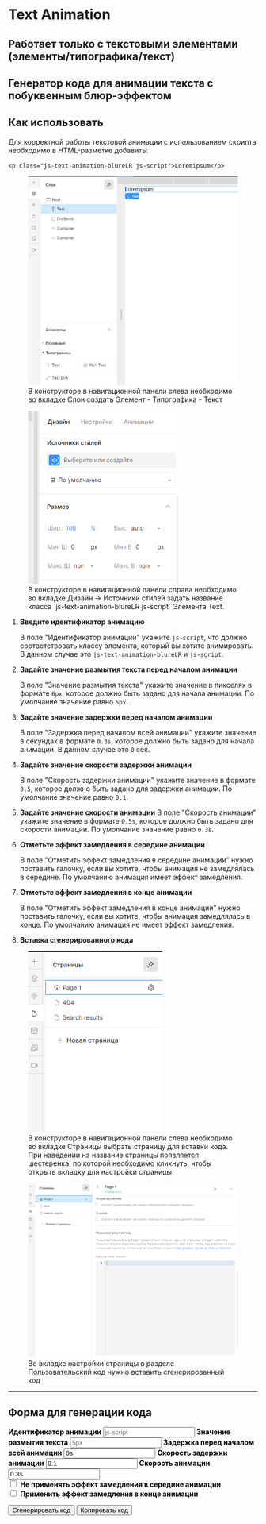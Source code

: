 # Text Animation

## Работает только с текстовыми элементами (элементы/типографика/текст)

## Генератор кода для анимации текста c побуквенным блюр-эффектом

## Как использовать

Для корректной работы текстовой анимации с использованием скрипта необходимо в HTML-разметке добавить:
<!-- markdownlint-disable MD040 -->
```
<p class="js-text-animation-blureLR js-script">Loremipsum</p>

```

<!-- markdownlint-disable MD041 -->
<!-- markdownlint-disable MD033 -->
<figure>
  <img src="../assets/add-text-element-1.png" class="lottie1" alt="div" />
  <figcaption>В конструкторе в навигационной панели слева необходимо во вкладке Слои создать Элемент - Типографика - Текст</figcaption>
</figure>

<figure>
  <img src="../assets/add-text-element-2.png" class="lottie2" alt="class" />
  <figcaption>В конструкторе в навигационной панели справа необходимо во вкладке Дизайн -> Источники
  стилей задать название класса `js-text-animation-blureLR js-script` Элемента Text.</figcaption>
</figure>

1. **Введите идентификатор анимацию**

   В поле "Идентификатор анимации" укажите `js-script`, что должно соответствовать классу элемента, который вы хотите анимировать. В данном случае это `js-text-animation-blureLR` и `js-script`.

2. **Задайте значение размытия текста перед началом анимации**

   В поле "Значение размытия текста" укажите значение в пикселях в формате `6px`, которое должно быть задано для начала анимации. По умолчание значение равно `5px`.

3. **Задайте значение задержки перед началом анимации**

   В поле "Задержка перед началом всей анимации" укажите значение в секундах в формате `0.3s`, которое должно быть задано для начала анимации. В данном случае это `0` сек.

4. **Задайте значение скорости задержки анимации**

   В поле "Скорость задержки анимации" укажите значение в формате `0.5`, которое должно быть задано для задержки анимации. По умолчание значение равно `0.1`.

5. **Задайте значение скорости анимации**
    В поле "Скорость анимации" укажите значение в формате `0.5s`, которое должно быть задано для скорости анимации. По умолчание значение равно `0.3s`.

6. **Отметьте  эффект замедления в середине анимации**

   В поле "Отметить эффект замедления в середине анимации" нужно поставить галочку, если вы хотите, чтобы анимация не замедлялась в середине. По умолчанию анимация имеет эффект замедления.

7. **Отметьте  эффект замедления в конце анимации**

    В поле "Отметить эффект замедления в конце анимации" нужно поставить галочку, если вы хотите, чтобы анимация замедлялась в конце. По умолчанию анимация не имеет эффект замедления.

8. **Вставка сгенерированного кода**

<!-- markdownlint-disable MD041 -->
<!-- markdownlint-disable MD033 -->
<figure>
  <img src="../assets/insert-code-1.png" class="lottie" alt="div" />
  <figcaption>В конструкторе в навигационной панели слева необходимо во вкладке Страницы выбрать страницу для вставки кода.
  При наведении на название страницы появляется шестеренка, по которой необходимо кликнуть, чтобы открыть вкладку для настройки страницы</figcaption>
</figure>

<figure>
  <img src="../assets/insert-code-2.png" class="lottie" alt="class" />
  <figcaption>Во вкладке настройки страницы в разделе Пользовательский код нужно вставить сгенерированный код</figcaption>
</figure>

---

## Форма для генерации кода

<!-- markdownlint-disable MD041 -->
<!-- markdownlint-disable MD033 -->

<div id="blureLR-generator">
  <label for="blureLR-animationID" style="font-weight:bold; color: #000;">Идентификатор анимации</label>
  <input type="text" id="blureLR-animationID" value="" placeholder="js-script">
  <label for="blureLR-blurAmount" style="font-weight:bold; color: #000;">Значение размытия текста</label>
  <input type="text" id="blureLR-blurAmount" value="" placeholder="5px">
  <label for="blureLR-delayBeforeStart" style="font-weight:bold; color: #000;">Задержка перед началом всей анимации</label>
  <input type="text" id="blureLR-delayBeforeStart" value="0s" placeholder="0s">
   <label for="blureLR-animationDalay" style="font-weight:bold; color: #000;">Скорость задержки анимации</label>
  <input type="text" id="blureLR-animationDalay" value="0.1" placeholder="0.01">
  <label for="blureLR-animationSpeed" style="font-weight:bold; color: #000;">Скорость анимации</label>
  <input type="text" id="blureLR-animationSpeed" value="0.3s" placeholder="0.3s">
  <div class="checkbox">
    <div class="checkbox_wrapper">
        <input type="checkbox" id="blureLR-slowdownEffect" value="true">
        <label for="blureLR-slowdownEffect" style="font-weight:bold; color: #000;">Не применять эффект замедления в середине анимации</label>
    </div>
    <div class="checkbox_wrapper">
        <input type="checkbox" id="blureLR-endSlowdownEffect" value="false">
        <label for="blureLR-endSlowdownEffect" style="font-weight:bold; color: #000;">Применить эффект замедления в конце анимации</label>
    </div>
  </div>

  <button id="generate-blureLR">Сгенерировать код</button>
  <button id="copy-blureLR">Копировать код</button>
  <h2 id="title" style="display: none">Пример сгенерированного кода</h2>
  <pre id="blureLR-output"></pre>
</div>
